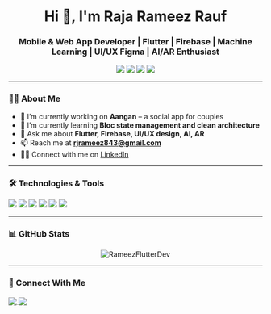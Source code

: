 <h1 align="center">Hi 👋, I'm Raja Rameez Rauf</h1>
<h3 align="center">Mobile & Web App Developer | Flutter | Firebase | Machine Learning | UI/UX Figma | AI/AR Enthusiast</h3>

<p align="center">
  <img src="https://img.shields.io/badge/Flutter-%2302569B.svg?style=for-the-badge&logo=Flutter&logoColor=white"/>
  <img src="https://img.shields.io/badge/Firebase-ffca28?style=for-the-badge&logo=firebase&logoColor=black"/>
  <img src="https://img.shields.io/badge/Dart-0175C2?style=for-the-badge&logo=dart&logoColor=white"/>
  <img src="https://img.shields.io/badge/Figma-%23F24E1E.svg?style=for-the-badge&logo=figma&logoColor=white"/>
</p>

---

### 👨‍💻 About Me

- 🔭 I’m currently working on **Aangan** – a social app for couples  
- 🌱 I’m currently learning **Bloc state management and clean architecture**
- 💬 Ask me about **Flutter, Firebase, UI/UX design, AI, AR**
- 📫 Reach me at **rjrameez843@gmail.com**
- 👨‍💼 Connect with me on [LinkedIn](https://www.linkedin.com/in/raja-rameez-rauf-27510a226/)

---

### 🛠️ Technologies & Tools

<p align="left">
  <img src="https://img.shields.io/badge/Flutter-%2302569B.svg?style=flat&logo=Flutter&logoColor=white"/>
  <img src="https://img.shields.io/badge/Dart-0175C2?style=flat&logo=dart&logoColor=white"/>
  <img src="https://img.shields.io/badge/Firebase-ffca28?style=flat&logo=firebase&logoColor=black"/>
  <img src="https://img.shields.io/badge/Figma-%23F24E1E.svg?style=flat&logo=figma&logoColor=white"/>
  <img src="https://img.shields.io/badge/Git-%23F05033.svg?style=flat&logo=git&logoColor=white"/>
  <img src="https://img.shields.io/badge/VSCode-007ACC?style=flat&logo=visual-studio-code&logoColor=white"/>
</p>

---

### 📊 GitHub Stats

<p align="center">
  <img src="https://github-readme-stats.vercel.app/api?username=RameezFlutterDev&show_icons=true&theme=radical" alt="RameezFlutterDev" />
</p>

---

### 📱 Connect With Me

<p>
  <a href="https://www.linkedin.com/in/raja-rameez-rauf-27510a226/" target="blank">
    <img align="center" src="https://img.shields.io/badge/LinkedIn-blue?style=flat&logo=linkedin&logoColor=white" />
  </a>
  <a href="mailto:rjrameez843@gmail.com">
    <img align="center" src="https://img.shields.io/badge/Email-red?style=flat&logo=gmail&logoColor=white" />
  </a>
</p>
